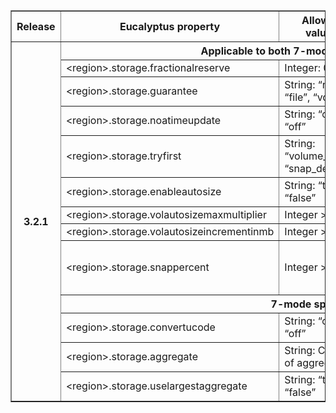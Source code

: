 <TABLE border="1"
          summary="This table lists the NetApp properties exposed by Eucalyptus, a brief description, default value in Eucalyptus and NetApp CLI to verify the values">
<TR><TH>Release<TH>Eucalyptus property<TH>Allowed values<TH>Default value<TH>Description<TH>NetApp CLI
<TR><TH rowspan="15">3.2.1<TH colspan="5"> Applicable to both 7-mode and Cluster mode
<TR><TD>&lt;region>.storage.fractionalreserve<TD>Integer: 0-100<TD>0<TD><TD rowspan="4">vol options &lt;vol-name>
<TR><TD>&lt;region>.storage.guarantee<TD>String: “none”, “file”, “volume”<TD>“volume”<TD>
<TR><TD>&lt;region>.storage.noatimeupdate<TD>String: “on”, “off”<TD>“on”<TD>
<TR><TD>&lt;region>.storage.tryfirst<TD>String: “volume_grow”, “snap_delete”<TD>“volume_grow”<TD>
<TR><TD>&lt;region>.storage.enableautosize<TD>String: “true”, “false”<TD>“true”<TD><TD rowspan="3">vol autosize &lt;vol-name>
<TR><TD>&lt;region>.storage.volautosizemaxmultiplier<TD>Integer >= 1<TD>3<TD>
<TR><TD>&lt;region>.storage.volautosizeincrementinmb<TD>Integer >= 1<TD>256<TD>
<TR><TD>&lt;region>.storage.snappercent<TD>Integer >= 0<TD>0<TD><TD>snap reserve &lt;vol-name>
<TR><TH colspan="5"> 7-mode specific
<TR><TD>&lt;region>.storage.convertucode<TD>String: “on”, “off”<TD>“on”<TD><TD rowspan="2">vol options &lt;vol-name>
<TR><TD>&lt;region>.storage.aggregate<TD>String: CSV list of aggregates<TD><TD><TD>
<TR><TD>&lt;region>.storage.uselargestaggregate<TD>String: “true”, “false”<TD>“true”<TD><TD>

</TABLE>